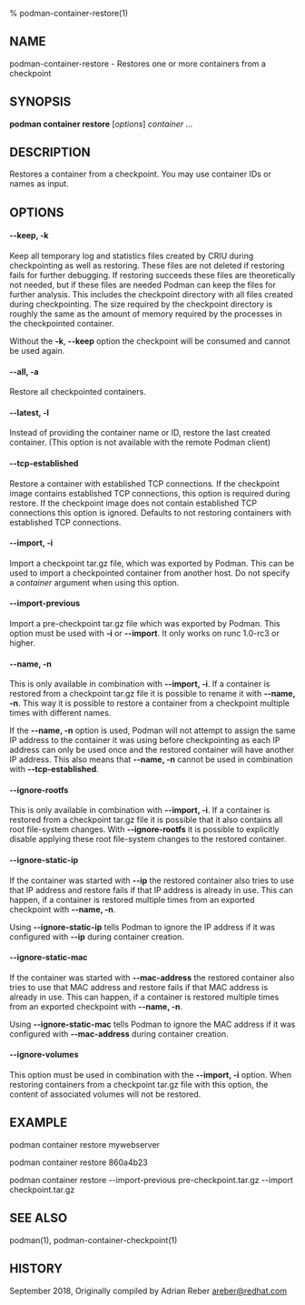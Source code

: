 % podman-container-restore(1)

## NAME
podman\-container\-restore - Restores one or more containers from a checkpoint

## SYNOPSIS
**podman container restore** [*options*] *container* ...

## DESCRIPTION
Restores a container from a checkpoint. You may use container IDs or names as input.

## OPTIONS
#### **--keep**, **-k**

Keep all temporary log and statistics files created by CRIU during
checkpointing as well as restoring. These files are not deleted if restoring
fails for further debugging. If restoring succeeds these files are
theoretically not needed, but if these files are needed Podman can keep the
files for further analysis. This includes the checkpoint directory with all
files created during checkpointing. The size required by the checkpoint
directory is roughly the same as the amount of memory required by the
processes in the checkpointed container.

Without the **-k**, **--keep** option the checkpoint will be consumed and cannot be used
again.

#### **--all**, **-a**

Restore all checkpointed containers.

#### **--latest**, **-l**

Instead of providing the container name or ID, restore the last created container. (This option is not available with the remote Podman client)

#### **--tcp-established**

Restore a container with established TCP connections. If the checkpoint image
contains established TCP connections, this option is required during restore.
If the checkpoint image does not contain established TCP connections this
option is ignored. Defaults to not restoring containers with established TCP
connections.

#### **--import**, **-i**

Import a checkpoint tar.gz file, which was exported by Podman. This can be used
to import a checkpointed container from another host. Do not specify a *container*
argument when using this option.

#### **--import-previous**

Import a pre-checkpoint tar.gz file which was exported by Podman. This option
must be used with **-i** or **--import**. It only works on runc 1.0-rc3 or higher.

#### **--name**, **-n**

This is only available in combination with **--import, -i**. If a container is restored
from a checkpoint tar.gz file it is possible to rename it with **--name, -n**. This
way it is possible to restore a container from a checkpoint multiple times with different
names.

If the **--name, -n** option is used, Podman will not attempt to assign the same IP
address to the container it was using before checkpointing as each IP address can only
be used once and the restored container will have another IP address. This also means
that **--name, -n** cannot be used in combination with **--tcp-established**.

#### **--ignore-rootfs**

This is only available in combination with **--import, -i**. If a container is restored
from a checkpoint tar.gz file it is possible that it also contains all root file-system
changes. With **--ignore-rootfs** it is possible to explicitly disable applying these
root file-system changes to the restored container.

#### **--ignore-static-ip**

If the container was started with **--ip** the restored container also tries to use that
IP address and restore fails if that IP address is already in use. This can happen, if
a container is restored multiple times from an exported checkpoint with **--name, -n**.

Using **--ignore-static-ip** tells Podman to ignore the IP address if it was configured
with **--ip** during container creation.

#### **--ignore-static-mac**

If the container was started with **--mac-address** the restored container also
tries to use that MAC address and restore fails if that MAC address is already
in use. This can happen, if a container is restored multiple times from an
exported checkpoint with **--name, -n**.

Using **--ignore-static-mac** tells Podman to ignore the MAC address if it was
configured with **--mac-address** during container creation.

#### **--ignore-volumes**

This option must be used in combination with the **--import, -i** option.
When restoring containers from a checkpoint tar.gz file with this option,
the content of associated volumes will not be restored.

## EXAMPLE

podman container restore mywebserver

podman container restore 860a4b23

podman container restore --import-previous pre-checkpoint.tar.gz --import checkpoint.tar.gz

## SEE ALSO
podman(1), podman-container-checkpoint(1)

## HISTORY
September 2018, Originally compiled by Adrian Reber <areber@redhat.com>
